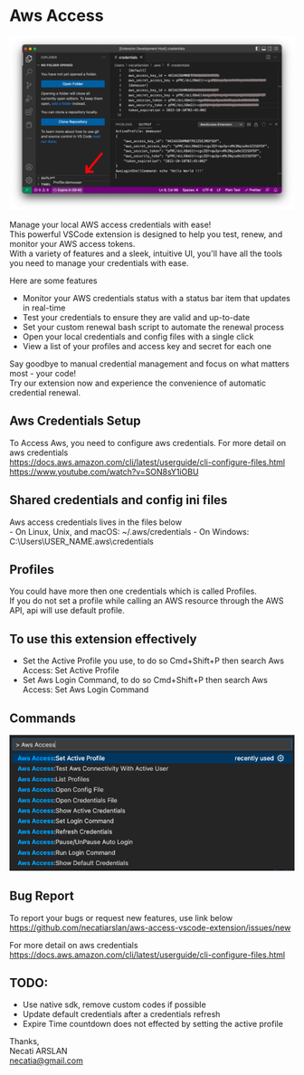 # Aws Access 
![screenshoot](./media/MainScreen.png)

Manage your local AWS access credentials with ease! \
This powerful VSCode extension is designed to help you test, renew, and monitor your AWS access tokens. \
With a variety of features and a sleek, intuitive UI, you'll have all the tools you need to manage your credentials with ease.

Here are some features
- Monitor your AWS credentials status with a status bar item that updates in real-time
- Test your credentials to ensure they are valid and up-to-date
- Set your custom renewal bash script to automate the renewal process
- Open your local credentials and config files with a single click
- View a list of your profiles and access key and secret for each one

Say goodbye to manual credential management and focus on what matters most - your code! \
Try our extension now and experience the convenience of automatic credential renewal.

## Aws Credentials Setup
To Access Aws, you need to configure aws credentials.
For more detail on aws credentials \
https://docs.aws.amazon.com/cli/latest/userguide/cli-configure-files.html \
https://www.youtube.com/watch?v=SON8sY1iOBU

## Shared credentials and config ini files
Aws access credentials lives in the files below \
    - On Linux, Unix, and macOS: ~/.aws/credentials
    - On Windows: C:\Users\USER_NAME\.aws\credentials

## Profiles
You could have more then one credentials which is called Profiles.\
If you do not set a profile while calling an AWS resource through the AWS API, api will use default profile.

## To use this extension effectively
- Set the Active Profile you use, to do so Cmd+Shift+P then search Aws Access: Set Active Profile
- Set Aws Login Command, to do so Cmd+Shift+P then search Aws Access: Set Aws Login Command

## Commands
![screenshoot](./media/CommandPalette.png)


## Bug Report
To report your bugs or request new features, use link below\
https://github.com/necatiarslan/aws-access-vscode-extension/issues/new


For more detail on aws credentials
https://docs.aws.amazon.com/cli/latest/userguide/cli-configure-files.html

## TODO:
- Use native sdk, remove custom codes if possible
- Update default credentials after a credentials refresh
- Expire Time countdown does not effected by setting the active profile

Thanks, \
Necati ARSLAN \
necatia@gmail.com